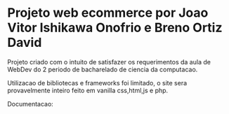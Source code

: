 # Projeto web ecommerce por Joao Vitor Ishikawa Onofrio e Breno Ortiz David

Projeto criado com o intuito de satisfazer os requerimentos da aula de WebDev do 2 periodo de bacharelado de ciencia da computacao.

Utilizacao de bibliotecas e frameworks foi limitado, o site sera provavelmente inteiro feito em vanilla css,html,js e php.

Documentacao:

